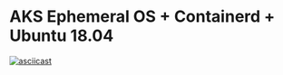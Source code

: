 # AKS Ephemeral OS + Containerd + Ubuntu 18.04

[![asciicast](https://asciinema.org/a/Gfeoi1g7QpzCFnaL9TaWsnKVl.svg)](https://asciinema.org/a/Gfeoi1g7QpzCFnaL9TaWsnKVl)
